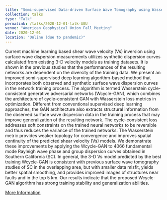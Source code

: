 ```yaml
---
title: "Semi-supervised Data-driven Surface Wave Tomography using Wasserstein Cycle-consistent GAN: Application on Southern California Plate Boundary Region"
collection: talks
type: "Talk"
permalink: /talks/2020-12-01-talk-AGU
venue: "American Geophysical Union Fall Meeting"
date: 2020-12-01
location: "Online (due to pandemic)"
---
```


Current machine learning based shear wave velocity (Vs) inversion using surface wave dispersion measurements utilizes synthetic dispersion curves calculated from existing 3-D velocity models as training datasets. It is shown in the previous studies that the performances of the resulting networks are dependent on the diversity of the training data. We present an improved semi-supervised deep learning algorithm-based method that incorporates both observed and synthetic surface wave dispersion curves in the network training process. The algorithm is termed Wasserstein cycle-consistent generative adversarial networks (Wcycle-GAN), which combines the architecture of cycle-consistent GAN with Wasserstein loss metrics in optimization. Different from conventional supervised deep learning approaches, the GAN architecture also extracts structural information from the observed surface wave dispersion data in the training process that may improve generalization of the resulting network. The cycle-consistent loss addresses soft constraints on the trained neural networks to be reversible and thus reduces the variance of the trained networks. The Wasserstein metric provides weaker topology for convergence and improves spatial continuity of the predicted shear velocity (Vs) models. We demonstrate these improvements by applying the Wcycle-GAN to 4066 fundamental mode Rayleigh wave phase and group dispersion curves obtained in Southern California (SC). In general, the 3-D Vs model predicted by the best training Wcycle-GAN is consistent with previous surface wave tomography studies of SC in the overlapping area, but with smaller data misfit, yields better spatial smoothing, and provides improved images of structures near faults and in the top 5 km. Our results indicate that the proposed Wcycle-GAN algorithm has strong training stability and generalization abilities.

[More Information](https://www.authorea.com/doi/full/10.1002/essoar.10505231.1)

